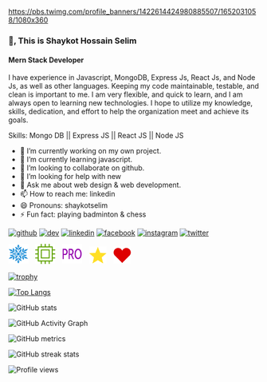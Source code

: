 https://pbs.twimg.com/profile_banners/1422614424980885507/1652031058/1080x360
### 👋, This is Shaykot Hossain Selim
####  Mern Stack Developer

I have experience in Javascript, MongoDB, Express Js, React Js, and Node Js, as well as other languages. Keeping my code maintainable, testable, and clean is important to me. I am very flexible, and quick to learn, and I am always open to learning new technologies. I hope to utilize my knowledge, skills, dedication, and effort to help the organization meet and achieve its goals.

Skills: Mongo DB || Express JS || React JS || Node JS 

- 🔭 I’m currently working on my own project. 
- 🌱 I’m currently learning javascript. 
- 👯 I’m looking to collaborate on github. 
- 🤔 I’m looking for help with new 
- 💬 Ask me about web design & web development. 
- 📫 How to reach me: linkedin 
- 😄 Pronouns: shaykotselim 
- ⚡ Fun fact: playing badminton & chess 


[<img src='https://cdn.jsdelivr.net/npm/simple-icons@3.0.1/icons/github.svg' alt='github' height='40'>](https://github.com/shaykotselim)  [<img src='https://cdn.jsdelivr.net/npm/simple-icons@3.0.1/icons/dev-dot-to.svg' alt='dev' height='40'>](https://dev.to/shaykotselim)  [<img src='https://cdn.jsdelivr.net/npm/simple-icons@3.0.1/icons/linkedin.svg' alt='linkedin' height='40'>](https://www.linkedin.com/in/shaykotselim/)  [<img src='https://cdn.jsdelivr.net/npm/simple-icons@3.0.1/icons/facebook.svg' alt='facebook' height='40'>](https://www.facebook.com/md.shaykot.336)  [<img src='https://cdn.jsdelivr.net/npm/simple-icons@3.0.1/icons/instagram.svg' alt='instagram' height='40'>](https://www.instagram.com/shaykotselim/)  [<img src='https://cdn.jsdelivr.net/npm/simple-icons@3.0.1/icons/twitter.svg' alt='twitter' height='40'>](https://twitter.com/shaykotselim)  

<a href='https://archiveprogram.github.com/'><img src='https://raw.githubusercontent.com/acervenky/animated-github-badges/master/assets/acbadge.gif' width='40' height='40'></a> <a href='https://docs.github.com/en/developers'><img src='https://raw.githubusercontent.com/acervenky/animated-github-badges/master/assets/devbadge.gif' width='40' height='40'></a> <a href='https://github.com/pricing'><img src='https://raw.githubusercontent.com/acervenky/animated-github-badges/master/assets/pro.gif' width='40' height='40'></a> <a href='https://stars.github.com/'><img src='https://raw.githubusercontent.com/acervenky/animated-github-badges/master/assets/starbadge.gif' width='35' height='35'></a> <a href='https://docs.github.com/en/github/supporting-the-open-source-community-with-github-sponsors'><img src='https://raw.githubusercontent.com/acervenky/animated-github-badges/master/assets/sponsorbadge.gif' width='35' height='35'></a> 

[![trophy](https://github-profile-trophy.vercel.app/?username=shaykotselim)](https://github.com/ryo-ma/github-profile-trophy)

[![Top Langs](https://github-readme-stats.vercel.app/api/top-langs/?username=shaykotselim)](https://github.com/anuraghazra/github-readme-stats)

![GitHub stats](https://github-readme-stats.vercel.app/api?username=shaykotselim&show_icons=true&count_private=true)  

![GitHub Activity Graph](https://activity-graph.herokuapp.com/graph?username=shaykotselim)  

![GitHub metrics](https://metrics.lecoq.io/shaykotselim)  

![GitHub streak stats](https://github-readme-streak-stats.herokuapp.com/?user=shaykotselim)  

![Profile views](https://gpvc.arturio.dev/shaykotselim)  
